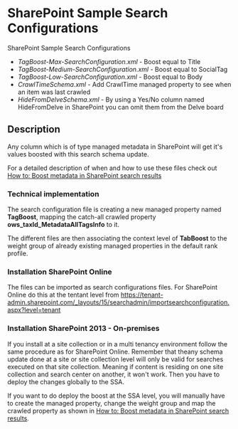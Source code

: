 # SharePoint Sample Search Configurations
SharePoint Sample Search Configurations

   - <i>TagBoost-Max-SearchConfiguration.xml</i> - Boost equal to Title
   - <i>TagBoost-Medium-SearchConfiguration.xml</i> - Boost equal to SocialTag
   - <i>TagBoost-Low-SearchConfiguration.xml</i> - Boost equal to Body
   - <i>CrawlTimeSchema.xml</i> - Add CrawlTime managed property to see when an item was last crawled
   - <i>HideFromDelveSchema.xml</i> - By using a Yes/No column named HideFromDelve in SharePoint you can omit them from the Delve board

## Description
Any column which is of type managed metadata in SharePoint will get it's
values boosted with this search schema update.

For a detailed description of when and how to use these files check out [How to: Boost metadata in SharePoint search results]

[How to: Boost metadata in SharePoint search results]:http://techmikael.blogspot.com/2015/01/how-to-boost-metadata-in-sharepoint.html.

### Technical implementation
The search configuration file is creating a new managed property named <b>TagBoost</b>, mapping the catch-all crawled property <b>ows_taxId_MetadataAllTagsInfo</b> to it.

The different files are then associating the context level of <b>TabBoost</b> to the weight group of already existing managed properties in the default rank profile.

### Installation SharePoint Online
The files can be imported as search configurations files. For SharePoint Online do this at the tentant level from https://tenant-admin.sharepoint.com/_layouts/15/searchadmin/importsearchconfiguration.aspx?level=tenant

### Installation SharePoint 2013 - On-premises

If you install at a site collection or in a multi tenancy environment follow the same procedure as for SharePoint Online. Remember that theany schema update done at a site or site collection level will only be valid for searches executed on that site collection. Meaning if content is residing on one site collection and search center on another, it won't work. Then you have to deploy the changes globally to the SSA.

If you want to do deploy the boost at the SSA level, you will manually have to create the managed property, change the weight group and map the crawled property as shown in [How to: Boost metadata in SharePoint search results].